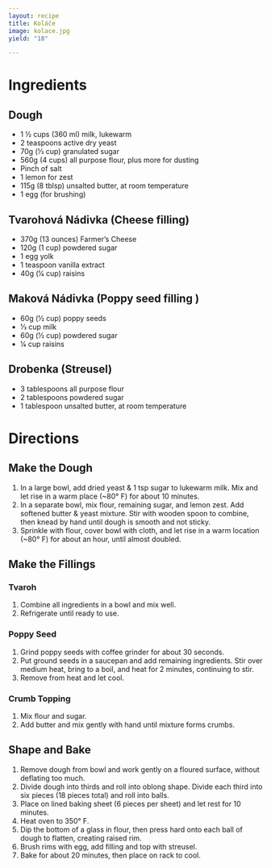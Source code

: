 ```yaml
---
layout: recipe
title: Koláče 
image: kolace.jpg
yield: "18"

---
```


# Ingredients

## Dough 

- 1 1⁄2 cups (360 ml) milk, lukewarm
- 2 teaspoons active dry yeast
- 70g (1⁄3 cup) granulated sugar
- 560g (4 cups) all purpose flour, plus more for dusting
- Pinch of salt
- 1 lemon for zest
- 115g (8 tblsp) unsalted butter, at room temperature
- 1 egg (for brushing)

## Tvarohová Nádivka (Cheese filling)

- 370g (13 ounces) Farmer’s Cheese
- 120g (1 cup) powdered sugar
- 1 egg yolk
- 1 teaspoon vanilla extract
- 40g (1⁄4 cup) raisins

## Maková Nádivka (Poppy seed filling )

- 60g (1⁄2 cup) poppy seeds
- 1⁄3 cup milk
- 60g (1⁄2 cup) powdered sugar
- 1⁄4 cup raisins

## Drobenka (Streusel)

- 3 tablespoons all purpose flour
- 2 tablespoons powdered sugar
- 1 tablespoon unsalted butter, at room temperature

# Directions

## Make the Dough 

1. In a large bowl, add dried yeast & 1 tsp sugar to lukewarm milk. Mix and let rise in a warm place (~80° F) for about 10 minutes. 
2. In a separate bowl, mix flour, remaining sugar, and lemon zest. Add softened butter & yeast mixture. Stir with wooden spoon to combine, then knead by hand until dough is smooth and not sticky. 
4. Sprinkle with flour, cover bowl with cloth, and let rise in a warm location (~80° F) for about an hour, until almost doubled. 

## Make the Fillings 

### Tvaroh 

1. Combine all ingredients in a bowl and mix well. 
2. Refrigerate until ready to use. 

### Poppy Seed

1. Grind poppy seeds with coffee grinder for about 30 seconds. 
2. Put ground seeds in a saucepan and add remaining ingredients. Stir over medium heat, bring to a boil, and heat for 2 minutes, continuing to stir. 
3. Remove from heat and let cool. 

### Crumb Topping 

1. Mix flour and sugar. 
2. Add butter and mix gently with hand until mixture forms crumbs.

## Shape and Bake 

1. Remove dough from bowl and work gently on a floured surface, without deflating too much. 
2. Divide dough into thirds and roll into oblong shape. Divide each third into six pieces (18 pieces total) and roll into balls. 
3. Place on lined baking sheet (6 pieces per sheet) and let rest for 10 minutes. 
4. Heat oven to 350° F. 
5. Dip the bottom of a glass in flour, then press hard onto each ball of dough to flatten, creating raised rim. 
6. Brush rims with egg, add filling and top with streusel. 
7. Bake for about 20 minutes, then place on rack to cool. 

